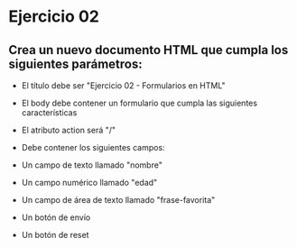 # Ejercicio 02

## Crea un nuevo documento HTML que cumpla los siguientes parámetros:

- El título debe ser "Ejercicio 02 - Formularios en HTML"

- El body debe contener un formulario que cumpla las siguientes características

- El atributo action será "/"

- Debe contener los siguientes campos:

- Un campo de texto llamado "nombre"

- Un campo numérico llamado "edad"

- Un campo de área de texto llamado "frase-favorita"

- Un botón de envío

- Un botón de reset
